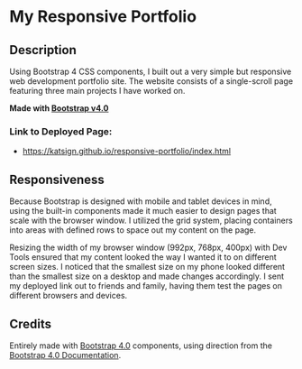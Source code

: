 # My Responsive Portfolio

## Description
Using Bootstrap 4 CSS components, I built out a very simple but responsive web development portfolio site. The website consists of a single-scroll page featuring three main projects I have worked on.

**Made with [Bootstrap v4.0](https://getbootstrap.com)**

### Link to Deployed Page:
* https://katsign.github.io/responsive-portfolio/index.html

## Responsiveness
Because Bootstrap is designed with mobile and tablet devices in mind, using the built-in components made it much easier to design pages that scale with the browser window. I utilized the grid system, placing containers into areas with defined rows to space out my content on the page.

Resizing the width of my browser window (992px, 768px, 400px) with Dev Tools ensured that my content looked the way I wanted it to on different screen sizes. I noticed that the smallest size on my phone looked different than the smallest size on a desktop and made changes accordingly. I sent my deployed link out to friends and family, having them test the pages on different browsers and devices.


## Credits
Entirely made with [Bootstrap 4.0](https://getbootstrap.com) components, using direction from the [Bootstrap 4.0 Documentation](https://getbootstrap.com/docs/4.0/getting-started/introduction/).
